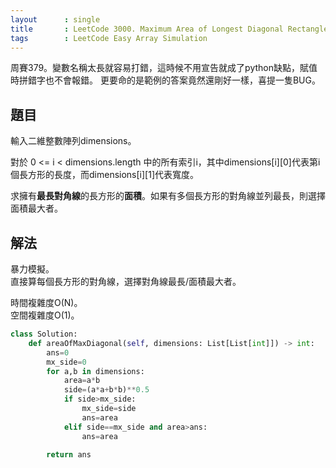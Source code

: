```yaml
---
layout      : single
title       : LeetCode 3000. Maximum Area of Longest Diagonal Rectangle
tags        : LeetCode Easy Array Simulation
---
```

周賽379。變數名稱太長就容易打錯，這時候不用宣告就成了python缺點，賦值時拼錯字也不會報錯。
更要命的是範例的答案竟然還剛好一樣，喜提一隻BUG。  

## 題目

輸入二維整數陣列dimensions。  

對於 0 <= i < dimensions.length 中的所有索引i，其中dimensions[i][0]代表第i個長方形的長度，而dimensions[i][1]代表寬度。  

求擁有**最長對角線**的長方形的**面積**。如果有多個長方形的對角線並列最長，則選擇面積最大者。  

## 解法

暴力模擬。  
直接算每個長方形的對角線，選擇對角線最長/面積最大者。  

時間複雜度O(N)。  
空間複雜度O(1)。  

```python
class Solution:
    def areaOfMaxDiagonal(self, dimensions: List[List[int]]) -> int:
        ans=0
        mx_side=0
        for a,b in dimensions:
            area=a*b
            side=(a*a+b*b)**0.5
            if side>mx_side:
                mx_side=side
                ans=area
            elif side==mx_side and area>ans:
                ans=area
                
        return ans
```
